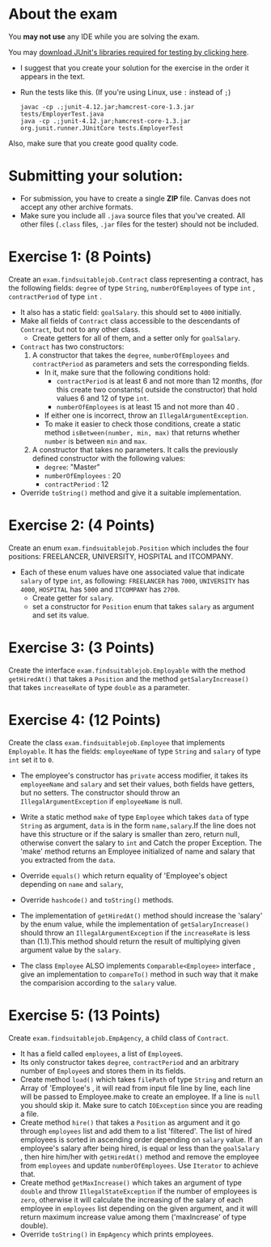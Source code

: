 # About the exam

You **may not use** any IDE while you are solving the exam.

You may [download JUnit's libraries required for testing by clicking here](TODO).

- I suggest that you create your solution for the exercise in the order it appears in the text.

- Run the tests like this. (If you're using Linux, use `:` instead of `;`)

    ```
    javac -cp .;junit-4.12.jar;hamcrest-core-1.3.jar tests/EmployerTest.java
    java -cp .;junit-4.12.jar;hamcrest-core-1.3.jar org.junit.runner.JUnitCore tests.EmployerTest
    ```

Also, make sure that you create good quality code.


# Submitting your solution:

- For submission, you have to create a single **ZIP** file. Canvas does not accept any other archive formats.
- Make sure you include all `.java` source files that you've created. All other files (`.class` files, `.jar` files for the tester) should not be included.


# Exercise 1: (8 Points)

Create an `exam.findsuitablejob.Contract` class representing a contract, has the following fields: 
`degree` of type `String`, `numberOfEmployees` of type `int` , `contractPeriod` of type `int` .
- It also has a static field: `goalSalary`. this should set to `4000` initially.
- Make all fields of `Contract` class accessible to the descendants of `Contract`, but not to any other class.
  - Create getters for all of them, and a setter only for `goalSalary`.
- `Contract` has two constructors:
  1. A constructor that takes the `degree`, `numberOfEmployees` and `contractPeriod` as parameters and sets the corresponding fields.
      - In it, make sure that the following conditions hold:
        - `contractPeriod` is at least 6 and not more than 12 months, (for this create two constants( outside the constructor) that hold values 6 and 12 of type `int`.
        - `numberOfEmployees` is at least 15 and not more than 40 .
      - If either one is incorrect, throw an `IllegalArgumentException`.
      - To make it easier to check those conditions, create a static method `isBetween(number, min, max)` that returns whether `number` is between `min` and `max`.
  2. A constructor that takes no parameters. It calls the previously defined constructor with the following values:
      - `degree`: "Master"
      - `numberOfEmployees` : 20
      - `contractPeriod` : 12
- Override `toString()` method and give it a suitable implementation.

# Exercise 2: (4 Points)
Create an enum `exam.findsuitablejob.Position` which includes the four positions: FREELANCER, UNIVERSITY, HOSPITAL and ITCOMPANY.

- Each of these enum values have one associated value that indicate `salary` of type `int`, as following: `FREELANCER` has `7000`, `UNIVERSITY` has `4000`, `HOSPITAL` has `5000` and `ITCOMPANY` has `2700`.
  - Create getter for `salary`.
  - set a constructor for `Position` enum that takes `salary` as argument and set its value.
  
# Exercise 3: (3 Points)
Create the interface `exam.findsuitablejob.Employable` with the method `getHiredAt()` that takes a `Position` and the method `getSalaryIncrease()` that takes `increaseRate` of type `double` as a parameter.

# Exercise 4: (12 Points)
Create the class `exam.findsuitablejob.Employee` that implements `Employable`. It has the fields: `employeeName` of type `String` and `salary` of type `int` set it to `0`.

- The employee's constructor has `private` access modifier, it takes its `employeeName` and `salary` and set their values, both fields have getters, but no setters.
  The constructor should throw an `IllegalArgumentException` if `employeeName` is null.

- Write a static method `make` of type `Employee` which takes `data` of type `String` as argument, `data` is in the form `name,salary`.If the line does not have this structure or if the salary is smaller than zero,
  return null, otherwise convert the salary to `int` and Catch the proper Exception. The 'make' method returns an Employee initialized of name and salary that you extracted from the `data`. 
- Override `equals()` which return equality of 'Employee's object depending on `name` and `salary`, 
- Override `hashcode()` and `toString()` methods.
- The implementation of `getHiredAt()` method should increase the 'salary' by the enum value, while the implementation of `getSalaryIncrease()` should throw an `IllegalArgumentException` if the `increaseRate` is less than (1.1).This method should return the result of multiplying given argument value by the `salary`.

- The class `Employee` ALSO implements `Comparable<Employee>` interface , give an implementation to `compareTo()` method in such way that it make the comparision according to the `salary` value.


# Exercise 5: (13 Points)  
Create `exam.findsuitablejob.EmpAgency`, a child class of `Contract`.

- It has a field called `employees`, a list of `Employee`s.
- Its only constructor takes `degree`, `contractPeriod` and an arbitrary number of `Employee`s and stores them in its fields.
- Create method `load()` which takes `filePath` of type `String` and return an Array of 'Employee's , it will read from input file line by line, each line  will be passed to Employee.make to create an employee.  If a line is `null` you should skip it. Make sure to catch `IOException` since you are reading a file.
- Create method `hire()` that takes a `Position` as argument and it go through `employees` list and add them to a list 'filtered'. The list of hired employees is sorted in ascending order depending on `salary` value. 
 If an employee's salary after being hired, is equal or less than the `goalSalary` , then hire him/her with `getHiredAt()` method and remove the employee from `employees` and update `numberOfEmployees`. Use `Iterator` to achieve that.
- Create method `getMaxIncrease()` which takes an argument of type `double` and throw `IllegalStateException` if the number of employees is `zero`, otherwise it will calculate the increasing of the salary of each employee in `employees` list depending on the given argument, and it will return maximum increase value among them ('maxIncrease' of type double).
- Override `toString()` in `EmpAgency` which prints employees.
